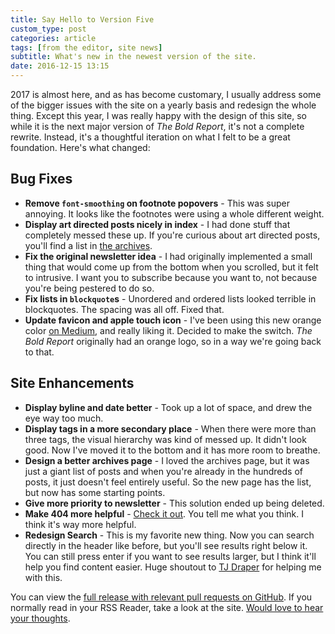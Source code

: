```yaml
---
title: Say Hello to Version Five
custom_type: post
categories: article
tags: [from the editor, site news]
subtitle: What's new in the newest version of the site.
date: 2016-12-15 13:15
---
```

2017 is almost here, and as has become customary, I usually address some of the bigger issues with the site on a yearly basis and redesign the whole thing. Except this year, I was really happy with the design of this site, so while it is the next major version of *The Bold Report*, it's not a complete rewrite. Instead, it's a thoughtful iteration on what I felt to be a great foundation. Here's what changed:

## Bug Fixes

- **Remove `font-smoothing` on footnote popovers** - This was super annoying. It looks like the footnotes were using a whole different weight.
- **Display art directed posts nicely in index** - I had done stuff that completely messed these up. If you're curious about art directed posts, you'll find a list in [the archives](/archives/).
- **Fix the original newsletter idea** - I had originally implemented a small thing that would come up from the bottom when you scrolled, but it felt to intrusive. I want you to subscribe because you want to, not because you're being pestered to do so.
- **Fix lists in `blockquote`s** - Unordered and ordered lists looked terrible in blockquotes. The spacing was all off. Fixed that.
- **Update favicon and apple touch icon** - I've been using this new orange color [on Medium](https://medium.com/the-bold-report), and really liking it. Decided to make the switch. *The Bold Report* originally had an orange logo, so in a way we're going back to that.

## Site Enhancements

- **Display byline and date better** - Took up a lot of space, and drew the eye way too much.
- **Display tags in a more secondary place** - When there were more than three tags, the visual hierarchy was kind of messed up. It didn't look good. Now I've moved it to the bottom and it has more room to breathe.
- **Design a better archives page** - I loved the archives page, but it was just a giant list of posts and when you're already in the hundreds of posts, it just doesn't feel entirely useful. So the new page has the list, but now has some starting points.
- **Give more priority to newsletter** - This solution ended up being deleted.
- **Make 404 more helpful** - [Check it out](/404/). You tell me what you think. I think it's way more helpful.
- **Redesign Search** - This is my favorite new thing. Now you can search directly in the header like before, but you'll see results right below it. You can still press enter if you want to see results larger, but I think it'll help you find content easier. Huge shoutout to [TJ Draper](https://theboldreport.net/authors/tjdraper) for helping me with this.

You can view the [full release with relevant pull requests on GitHub](https://github.com/smithtimmytim/theboldreport.net/releases/tag/v5.0.0). If you normally read in your RSS Reader, take a look at the site. [Would love to hear your thoughts](mailto:tim@theboldreport.net).

